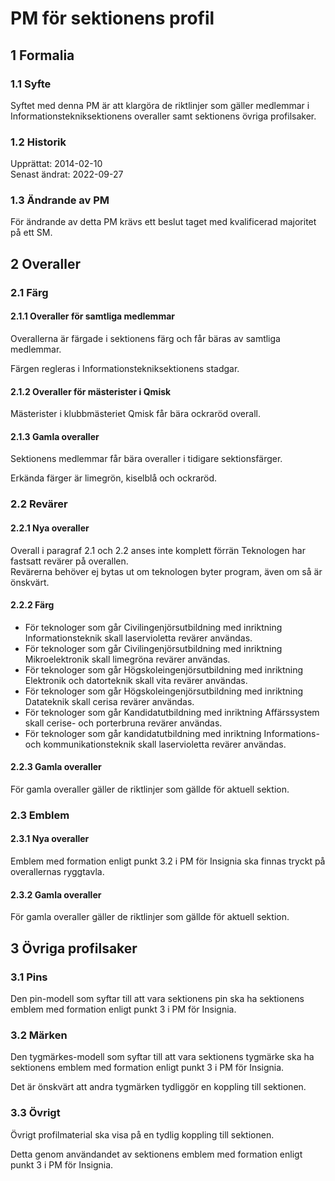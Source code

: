 # PM för sektionens profil

## 1 Formalia

### 1.1 Syfte

Syftet med denna PM är att klargöra de riktlinjer som gäller medlemmar i Informationstekniksektionens overaller samt sektionens övriga profilsaker.

### 1.2 Historik

Upprättat: 2014-02-10  
Senast ändrat: 2022-09-27

### 1.3 Ändrande av PM

För ändrande av detta PM krävs ett beslut taget med kvalificerad majoritet på ett SM.

## 2 Overaller

### 2.1 Färg

#### 2.1.1 Overaller för samtliga medlemmar

Overallerna är färgade i sektionens färg och får bäras av samtliga medlemmar.

Färgen regleras i Informationstekniksektionens stadgar.

#### 2.1.2 Overaller för mästerister i Qmisk

Mästerister i klubbmästeriet Qmisk får bära ockraröd overall.

#### 2.1.3 Gamla overaller

Sektionens medlemmar får bära overaller i tidigare sektionsfärger.

Erkända färger är limegrön, kiselblå och ockraröd.

### 2.2 Revärer

#### 2.2.1 Nya overaller

Overall i paragraf 2.1 och 2.2 anses inte komplett förrän Teknologen har fastsatt revärer på overallen.  
Revärerna behöver ej bytas ut om teknologen byter program, även om så är önskvärt.

#### 2.2.2 Färg

- För teknologer som går Civilingenjörsutbildning med inriktning Informationsteknik skall laservioletta revärer användas.  
- För teknologer som går Civilingenjörsutbildning med inriktning Mikroelektronik skall limegröna revärer användas.  
- För teknologer som går Högskoleingenjörsutbildning med inriktning Elektronik och datorteknik skall vita revärer användas.  
- För teknologer som går Högskoleingenjörsutbildning med inriktning Datateknik skall cerisa revärer användas.  
- För teknologer som går Kandidatutbildning med inriktning Affärssystem skall cerise- och porterbruna revärer användas.  
- För teknologer som går kandidatutbildning med inriktning Informations- och kommunikationsteknik skall laservioletta revärer användas.

#### 2.2.3 Gamla overaller

För gamla overaller gäller de riktlinjer som gällde för aktuell sektion.

### 2.3 Emblem

#### 2.3.1 Nya overaller

Emblem med formation enligt punkt 3.2 i PM för Insignia ska finnas tryckt på overallernas ryggtavla.

#### 2.3.2 Gamla overaller

För gamla overaller gäller de riktlinjer som gällde för aktuell sektion.

## 3 Övriga profilsaker

### 3.1 Pins

Den pin-modell som syftar till att vara sektionens pin ska ha sektionens emblem med formation enligt punkt 3 i PM för Insignia.

### 3.2 Märken

Den tygmärkes-modell som syftar till att vara sektionens tygmärke ska ha sektionens emblem med formation enligt punkt 3 i PM för Insignia.

Det är önskvärt att andra tygmärken tydliggör en koppling till sektionen.

### 3.3 Övrigt

Övrigt profilmaterial ska visa på en tydlig koppling till sektionen.

Detta genom användandet av sektionens emblem med formation enligt punkt 3 i PM för Insignia.
